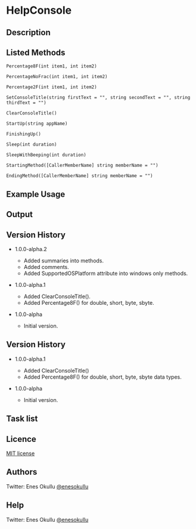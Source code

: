 # HelpConsole

## Description

## Listed Methods
```
Percentage8F(int item1, int item2)
```
```
PercentageNoFrac(int item1, int item2)
```
```
Percentage2F(int item1, int item2)
```
```
SetConsoleTitle(string firstText = "", string secondText = "", string thirdText = "")
```
```
ClearConsoleTitle()
```
```
StartUp(string appName)
```
```
FinishingUp()
```
```
Sleep(int duration)
```
```
SleepWithBeeping(int duration)
```
```
StartingMethod([CallerMemberName] string memberName = "")
```
```
EndingMethod([CallerMemberName] string memberName = "")
```

## Example Usage

## Output

## Version History

* 1.0.0-alpha.2
	* Added summaries into methods.
	* Added comments.
	* Added SupportedOSPlatform attribute into windows only methods.

* 1.0.0-alpha.1
	* Added ClearConsoleTitle().
	* Added Percentage8F() for double, short, byte, sbyte.

* 1.0.0-alpha
	* Initial version. 

## Version History

* 1.0.0-alpha.1
  * Added ClearConsoleTitle()
  * Added Percentage8F() for double, short, byte, sbyte data types.

* 1.0.0-alpha
  * Initial version.

## Task list

## Licence
[MIT license](https://github.com/meokullu/HelpConsole/blob/master/LICENSE)

## Authors
Twitter: Enes Okullu [@enesokullu](https://twitter.com/EnesOkullu)

## Help
Twitter: Enes Okullu [@enesokullu](https://twitter.com/EnesOkullu)

